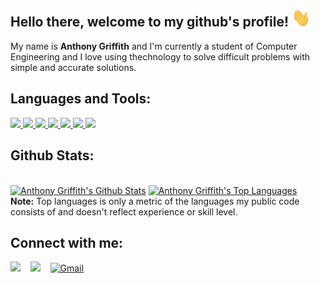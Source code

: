 <h2>Hello there, welcome to my github's profile! <img src="https://github.com/ABSphreak/ABSphreak/blob/master/gifs/Hi.gif" width="30px"></h2>
My name is <strong>Anthony Griffith</strong> and I'm currently a student of Computer Engineering and I love using thechnology to solve difficult problems with simple and accurate solutions.
  
## Languages and Tools:
<a href="https://developer.mozilla.org/en-US/docs/Web/JavaScript" target="_blank"> <img src="https://img.icons8.com/color/48/000000/javascript.png"/> </a> 
<a href="https://www.python.org" target="_blank"> <img src="https://img.icons8.com/color/48/000000/python.png"/> </a> 
<a href="https://www.java.com" target="_blank"> <img src="https://img.icons8.com/color/48/000000/java-coffee-cup-logo.png"/> </a>
<a href="https://www.w3.org/html/" target="_blank"> <img src="https://img.icons8.com/color/48/000000/html-5.png"/> </a>
<a href="https://www.w3schools.com/css/" target="_blank"> <img src="https://img.icons8.com/color/48/000000/css3.png"/> </a>
<a href="https://git-scm.com/" target="_blank"> <img src="https://img.icons8.com/color/48/000000/git.png"/> </a> 
<a href="https://git-scm.com/" target="_blank"> <img src="https://img.icons8.com/color/48/000000/sql"/> </a> 

## Github Stats:

<br/>
<a href="https://github.com/AnthonyGriffith/github-readme-stats"><img height='200px' alt="Anthony Griffith's Github Stats" src="https://github-readme-stats.vercel.app/api?username=AnthonyGriffith&show_icons=true&count_private=false&theme=react&hide_border=true&bg_color=0D1117" /></a>
<a href="https://github.com/AnthonyGriffith/github-readme-stats"><img height='200px' alt="Anthony Griffith's Top Languages" src="https://github-readme-stats.vercel.app/api/top-langs/?username=AnthonyGriffith&langs_count=5&hide=java,Powershell&layout=compact&theme=react&hide_border=true&bg_color=0D1117" /></a>
<br/>
<b>Note:</b> Top languages is only a metric of the languages my public code consists of and doesn't reflect experience or skill level.


## Connect with me:
<p align="left">

<a href = "https://www.linkedin.com/in/anthony-griffith/"><img src="https://img.icons8.com/fluent/48/000000/linkedin.png"/></a>&nbsp; &nbsp;
<a href = "https://t.me/AnthonyGriffith"><img src="https://img.icons8.com/color/48/000000/telegram-app--v1.png"/></a>&nbsp; &nbsp;
<a href="mailto:a.griffith.gonzalez@gmail.com"><img src="https://img.icons8.com/color/48/000000/gmail-new" alt="Gmail"></a> &nbsp; &nbsp;

